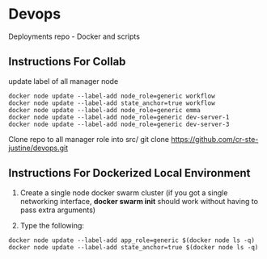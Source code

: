 # Devops
Deployments repo - Docker and scripts

## Instructions For Collab

update label of all manager node
```
docker node update --label-add node_role=generic workflow
docker node update --label-add state_anchor=true workflow
docker node update --label-add node_role=generic emma
docker node update --label-add node_role=generic dev-server-1
docker node update --label-add node_role=generic dev-server-3
```

Clone repo to all manager role
into src/
git clone https://github.com/cr-ste-justine/devops.git

## Instructions For Dockerized Local Environment

1. Create a single node docker swarm cluster (if you got a single networking interface, **docker swarm init** should work without having to pass extra arguments)

2. Type the following:

```
docker node update --label-add app_role=generic $(docker node ls -q)
docker node update --label-add state_anchor=true $(docker node ls -q)
```